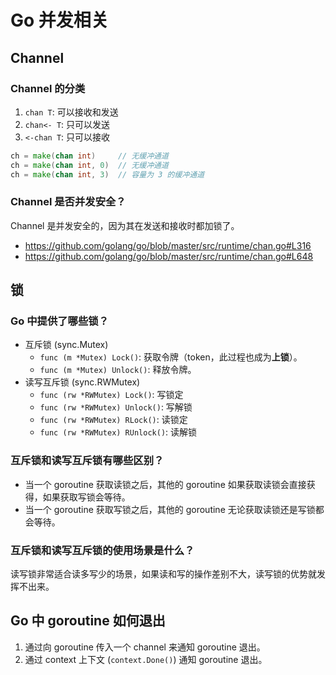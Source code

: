 # Go 并发相关

## Channel

### Channel 的分类

1. `chan T`: 可以接收和发送
2. `chan<- T`: 只可以发送
3. `<-chan T`: 只可以接收

```go
ch = make(chan int)     // 无缓冲通道
ch = make(chan int, 0)  // 无缓冲通道
ch = make(chan int, 3)  // 容量为 3 的缓冲通道
```

### Channel 是否并发安全？

Channel 是并发安全的，因为其在发送和接收时都加锁了。

- https://github.com/golang/go/blob/master/src/runtime/chan.go#L316
- https://github.com/golang/go/blob/master/src/runtime/chan.go#L648

## 锁

### Go 中提供了哪些锁？

- 互斥锁 (sync.Mutex)
  - `func (m *Mutex) Lock()`: 获取令牌（token，此过程也成为**上锁**）。
  - `func (m *Mutex) Unlock()`: 释放令牌。
- 读写互斥锁 (sync.RWMutex)
  - `func (rw *RWMutex) Lock()`: 写锁定
  - `func (rw *RWMutex) Unlock()`: 写解锁
  - `func (rw *RWMutex) RLock()`: 读锁定
  - `func (rw *RWMutex) RUnlock()`: 读解锁

### 互斥锁和读写互斥锁有哪些区别？

- 当一个 goroutine 获取读锁之后，其他的 goroutine 如果获取读锁会直接获得，如果获取写锁会等待。
- 当一个 goroutine 获取写锁之后，其他的 goroutine 无论获取读锁还是写锁都会等待。

### 互斥锁和读写互斥锁的使用场景是什么？

读写锁非常适合读多写少的场景，如果读和写的操作差别不大，读写锁的优势就发挥不出来。

## Go 中 goroutine 如何退出

1. 通过向 goroutine 传入一个 channel 来通知 goroutine 退出。
2. 通过 context 上下文 (`context.Done()`) 通知 goroutine 退出。
